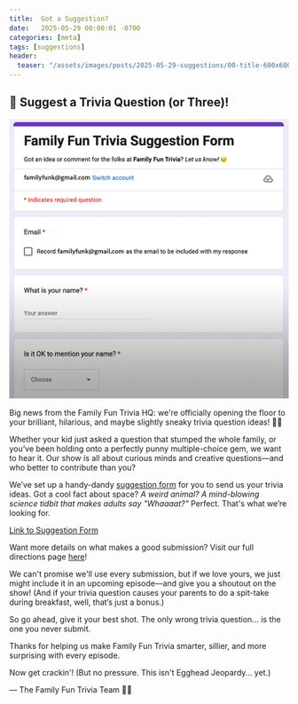 ```yaml
---
title:  Got a Suggestion?
date:   2025-05-29 00:00:01 -0700
categories: [meta]
tags: [suggestions]
header:
  teaser: "/assets/images/posts/2025-05-29-suggestions/00-title-600x600.png"
---
```


## 🚀 Suggest a Trivia Question (or Three)!

![](/assets/images/posts/2025-05-29-suggestions/00-title-600x600.png)

Big news from the Family Fun Trivia HQ: we're officially opening the floor to your brilliant, hilarious, and maybe slightly sneaky trivia question ideas! 🧠✨

Whether your kid just asked a question that stumped the whole family, or you’ve been holding onto a perfectly punny multiple-choice gem, we want to hear it. Our show is all about curious minds and creative questions—and who better to contribute than you?

We’ve set up a handy-dandy [suggestion form](https://forms.gle/1dPcA6FGpZNmZf9N6) for you to send us your trivia ideas. Got a cool fact about space? *A weird animal?* *A mind-blowing science tidbit that makes adults say "Whaaaat?"* Perfect. That's what we’re looking for.

[Link to Suggestion Form](https://forms.gle/1dPcA6FGpZNmZf9N6)

Want more details on what makes a good submission? Visit our full directions page
[here](/contact/suggestions/)!

We can't promise we'll use every submission, but if we love yours, we just might include it in an upcoming episode—and give you a shoutout on the show! (And if your trivia question causes your parents to do a spit-take during breakfast, well, that’s just a bonus.)

So go ahead, give it your best shot. The only wrong trivia question… is the one you never submit.

Thanks for helping us make Family Fun Trivia smarter, sillier, and more surprising with every episode.

Now get crackin'!
(But no pressure. This isn't Egghead Jeopardy... yet.)

— The Family Fun Trivia Team 🎤🎉
